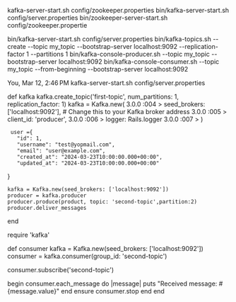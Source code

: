 kafka-server-start.sh config/zookeeper.properties
bin/kafka-server-start.sh config/server.properties
bin/zookeeper-server-start.sh config/zookeeper.propertie



bin/kafka-server-start.sh config/server.properties
bin/kafka-topics.sh --create --topic my_topic --bootstrap-server localhost:9092 --replication-factor 1 --partitions 1
bin/kafka-console-producer.sh --topic my_topic --bootstrap-server localhost:9092
bin/kafka-console-consumer.sh --topic my_topic --from-beginning --bootstrap-server localhost:9092

You, Mar 12, 2:46 PM
kafka-server-start.sh config/server.properties


def kafka
kafka.create_topic('first-topic', num_partitions: 1, replication_factor: 1)
 kafka = Kafka.new(
3.0.0 :004 >   seed_brokers: ['localhost:9092'], # Change this to your Kafka broker address
3.0.0 :005 >   client_id: 'producer',
3.0.0 :006 >   logger: Rails.logger
3.0.0 :007 > )


     user ={
       "id": 1,
       "username": "test@yopmail.com",
       "email": "user@example.com",
       "created_at": "2024-03-23T10:00:00.000+00:00",
       "updated_at": "2024-03-23T10:00:00.000+00:00"
   }

    kafka = Kafka.new(seed_brokers: ['localhost:9092'])
    producer = kafka.producer
    producer.produce(product, topic: 'second-topic',partition:2)
    producer.deliver_messages
 
  
end 



require 'kafka'

def consumer
kafka = Kafka.new(seed_brokers: ['localhost:9092'])
consumer = kafka.consumer(group_id: 'second-topic')

consumer.subscribe('second-topic')

begin
  consumer.each_message do |message|
    puts "Received message: #{message.value}"
  end
ensure
  consumer.stop
end
end 



